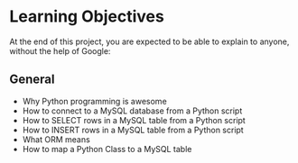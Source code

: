 # Learning Objectives

At the end of this project, you are expected to be able to explain to anyone, without the help of Google:

## General

* Why Python programming is awesome
* How to connect to a MySQL database from a Python script
* How to SELECT rows in a MySQL table from a Python script
* How to INSERT rows in a MySQL table from a Python script
* What ORM means
* How to map a Python Class to a MySQL table
